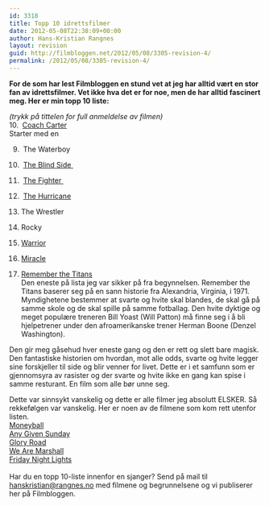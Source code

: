 ```yaml
---
id: 3318
title: Topp 10 idrettsfilmer
date: 2012-05-08T22:38:09+00:00
author: Hans-Kristian Rangnes
layout: revision
guid: http://filmbloggen.net/2012/05/08/3305-revision-4/
permalink: /2012/05/08/3305-revision-4/
---
```

**For de som har lest Filmbloggen en stund vet at jeg har alltid vært en stor fan av idrettsfilmer. Vet ikke hva det er for noe, men de har alltid fascinert meg. Her er min topp 10 liste:**<!--more-->

_(trykk på tittelen for full anmeldelse av filmen)_  
10.  [Coach Carter](http://filmbloggen.net/2011/04/20/ukas-idrettsfilm-1/)  
Starter med en

9.  The Waterboy

8.  [The Blind Side ](http://filmbloggen.net/2011/07/02/ukas-idrettsfilm-10-the-blind-side/)

7.  [The Fighter ](http://filmbloggen.net/2011/03/31/the-fighter/)

6.  [The Hurricane](http://filmbloggen.net/2011/05/30/fra-skuffen-7/)

5. The Wrestler

4. Rocky

3. [Warrior](http://filmbloggen.net/2012/01/26/rocky-uten-regler/)

2. [Miracle](http://filmbloggen.net/2011/05/04/ukas-idrettsfilm-4/)

1. [Remember the Titans](http://filmbloggen.net/2011/04/27/ukas-idrettsfilm-2/)  
Den eneste på lista jeg var sikker på fra begynnelsen. Remember the Titans baserer seg på en sann historie fra Alexandria, Virginia, i 1971. Myndighetene bestemmer at svarte og hvite skal blandes, de skal gå på samme skole og de skal spille på samme fotballag. Den hvite dyktige og meget populære treneren Bill Yoast (Will Patton) må finne seg i å bli hjelpetrener under den afroamerikanske trener Herman Boone (Denzel Washington).

Den gir meg gåsehud hver eneste gang og den er rett og slett bare magisk. Den fantastiske historien om hvordan, mot alle odds, svarte og hvite legger sine forskjeller til side og blir venner for livet. Dette er i et samfunn som er gjennomsyra av rasister og der svarte og hvite ikke en gang kan spise i samme resturant. En film som alle bør unne seg.

Dette var sinnsykt vanskelig og dette er alle filmer jeg absolutt ELSKER. Så rekkefølgen var vanskelig. Her er noen av de filmene som kom rett utenfor listen.  
[Moneyball](http://filmbloggen.net/2012/01/11/brad-pitt-leverer-i-moneyball/)  
[Any Given Sunday  
](http://filmbloggen.net/2011/08/26/fra-skuffen-12-any-given-sunday/) [Glory Road](http://filmbloggen.net/2011/05/11/ukas-idrettsfilm-3/)  
 [We Are Marshall  
](http://filmbloggen.net/2011/05/26/ukas-idrettsfilm-6/)  [Friday Night Lights  
](http://filmbloggen.net/2011/09/12/fra-skuffen-friday-night-lights/)  
Har du en topp 10-liste innenfor en sjanger? Send på mail til hanskristian@rangnes.no med filmene og begrunnelsene og vi publiserer her på Filmbloggen.